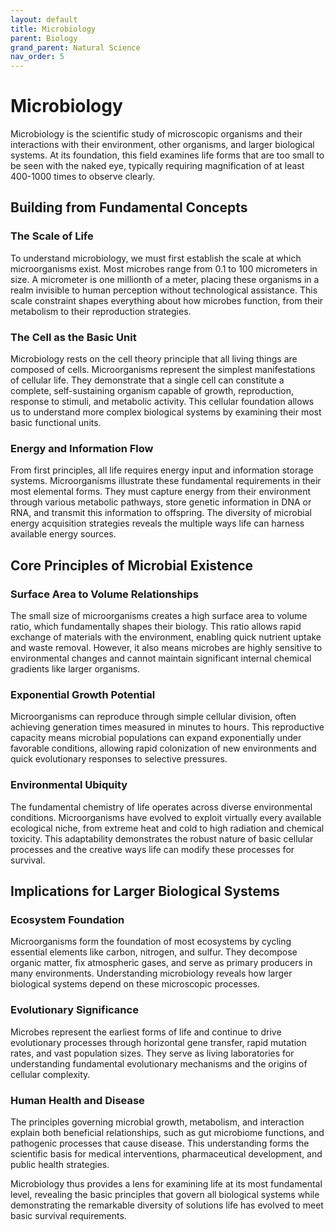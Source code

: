 ```yaml
---
layout: default
title: Microbiology
parent: Biology
grand_parent: Natural Science
nav_order: 5
---
```


# Microbiology

Microbiology is the scientific study of microscopic organisms and their interactions with their environment, other organisms, and larger biological systems. At its foundation, this field examines life forms that are too small to be seen with the naked eye, typically requiring magnification of at least 400-1000 times to observe clearly.

## Building from Fundamental Concepts

### The Scale of Life

To understand microbiology, we must first establish the scale at which microorganisms exist. Most microbes range from 0.1 to 100 micrometers in size. A micrometer is one millionth of a meter, placing these organisms in a realm invisible to human perception without technological assistance. This scale constraint shapes everything about how microbes function, from their metabolism to their reproduction strategies.

### The Cell as the Basic Unit

Microbiology rests on the cell theory principle that all living things are composed of cells. Microorganisms represent the simplest manifestations of cellular life. They demonstrate that a single cell can constitute a complete, self-sustaining organism capable of growth, reproduction, response to stimuli, and metabolic activity. This cellular foundation allows us to understand more complex biological systems by examining their most basic functional units.

### Energy and Information Flow

From first principles, all life requires energy input and information storage systems. Microorganisms illustrate these fundamental requirements in their most elemental forms. They must capture energy from their environment through various metabolic pathways, store genetic information in DNA or RNA, and transmit this information to offspring. The diversity of microbial energy acquisition strategies reveals the multiple ways life can harness available energy sources.

## Core Principles of Microbial Existence

### Surface Area to Volume Relationships

The small size of microorganisms creates a high surface area to volume ratio, which fundamentally shapes their biology. This ratio allows rapid exchange of materials with the environment, enabling quick nutrient uptake and waste removal. However, it also means microbes are highly sensitive to environmental changes and cannot maintain significant internal chemical gradients like larger organisms.

### Exponential Growth Potential

Microorganisms can reproduce through simple cellular division, often achieving generation times measured in minutes to hours. This reproductive capacity means microbial populations can expand exponentially under favorable conditions, allowing rapid colonization of new environments and quick evolutionary responses to selective pressures.

### Environmental Ubiquity

The fundamental chemistry of life operates across diverse environmental conditions. Microorganisms have evolved to exploit virtually every available ecological niche, from extreme heat and cold to high radiation and chemical toxicity. This adaptability demonstrates the robust nature of basic cellular processes and the creative ways life can modify these processes for survival.

## Implications for Larger Biological Systems

### Ecosystem Foundation

Microorganisms form the foundation of most ecosystems by cycling essential elements like carbon, nitrogen, and sulfur. They decompose organic matter, fix atmospheric gases, and serve as primary producers in many environments. Understanding microbiology reveals how larger biological systems depend on these microscopic processes.

### Evolutionary Significance

Microbes represent the earliest forms of life and continue to drive evolutionary processes through horizontal gene transfer, rapid mutation rates, and vast population sizes. They serve as living laboratories for understanding fundamental evolutionary mechanisms and the origins of cellular complexity.

### Human Health and Disease

The principles governing microbial growth, metabolism, and interaction explain both beneficial relationships, such as gut microbiome functions, and pathogenic processes that cause disease. This understanding forms the scientific basis for medical interventions, pharmaceutical development, and public health strategies.

Microbiology thus provides a lens for examining life at its most fundamental level, revealing the basic principles that govern all biological systems while demonstrating the remarkable diversity of solutions life has evolved to meet basic survival requirements.
